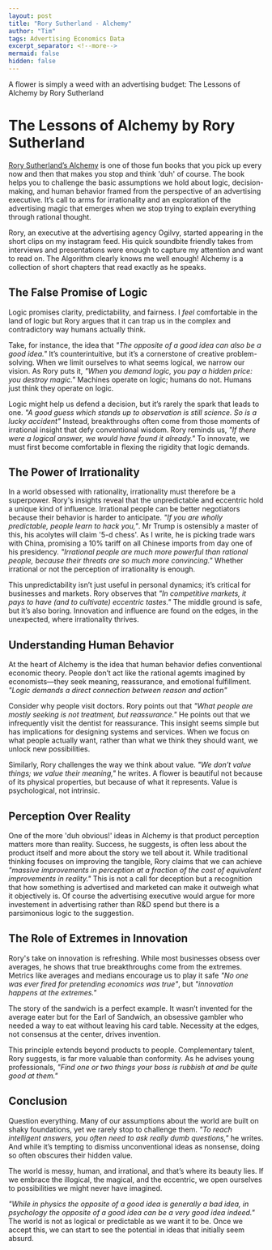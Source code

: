 ```yaml
---
layout: post
title: "Rory Sutherland - Alchemy"
author: "Tim"
tags: Advertising Economics Data
excerpt_separator: <!--more-->
mermaid: false
hidden: false
---
```

A flower is simply a weed with an advertising budget:
The Lessons of Alchemy by Rory Sutherland
<!--more-->

# The Lessons of Alchemy by Rory Sutherland

[Rory Sutherland’s Alchemy](https://www.amazon.com/dp/B01F1HOAWA) is one of those fun books that you pick up every now and then that makes you stop and think 'duh' of course. The book helps you to challenge the basic assumptions we hold about logic, decision-making, and human behavior framed from the perspective of an advertising executive. It’s call to arms for irrationality and an exploration of the advertising magic that emerges when we stop trying to explain everything through rational thought.

Rory, an executive at the advertising agency Ogilvy, started appearing in the short clips on my instagram feed. His quick soundbite friendly takes from interviews and presentations were enough to capture my attention and want to read on. The Algorithm clearly knows me well enough! Alchemy is a collection of short chapters that read exactly as he speaks.   

## The False Promise of Logic

Logic promises clarity, predictability, and fairness. I _feel_ comfortable in the land of logic but Rory argues that it can trap us in the complex and contradictory way humans actually think.

Take, for instance, the idea that *"The opposite of a good idea can also be a good idea."* It’s counterintuitive, but it’s a cornerstone of creative problem-solving. When we limit ourselves to what seems logical, we narrow our vision. As Rory puts it, *"When you demand logic, you pay a hidden price: you destroy magic."* Machines operate on logic; humans do not. Humans just think they operate on logic.

Logic might help us defend a decision, but it’s rarely the spark that leads to one. *"A good guess which stands up to observation is still science. So is a lucky accident"* Instead, breakthroughs often come from those moments of irrational insight that defy conventional wisdom. Rory reminds us, *"If there were a logical answer, we would have found it already."* To innovate, we must first become comfortable in flexing the rigidity that logic demands.

## The Power of Irrationality

In a world obsessed with rationality, irrationality must therefore be a superpower. Rory's insights reveal that the unpredictable and eccentric hold a unique kind of influence. Irrational people can be better negotiators because their behavior is harder to anticipate. *"If you are wholly predictable, people learn to hack you,"*. Mr Trump is ostensibly a master of this, his acolytes will claim '5-d chess'. As I write, he is picking trade wars with China, promising a 10% tariff on all Chinese imports from day one of his presidency. *"Irrational people are much more powerful than rational people, because their threats are so much more convincing."* Whether irrational or not the perception of irrationality is enough.

This unpredictability isn’t just useful in personal dynamics; it’s critical for businesses and markets. Rory observes that *"In competitive markets, it pays to have (and to cultivate) eccentric tastes."* The middle ground is safe, but it’s also boring. Innovation and influence are found on the edges, in the unexpected, where irrationality thrives.

## Understanding Human Behavior

At the heart of Alchemy is the idea that human behavior defies conventional economic theory. People don’t act like the rational agemts imagined by economists—they seek meaning, reassurance, and emotional fulfillment. *"Logic demands a direct connection between reason and action"*

Consider why people visit doctors. Rory points out that *"What people are mostly seeking is not treatment, but reassurance."* He points out that we infrequently visit the dentist for reassurance. This insight seems simple but has implications for designing systems and services. When we focus on what people actually want, rather than what we think they should want, we unlock new possibilities.

Similarly, Rory challenges the way we think about value. *"We don’t value things; we value their meaning,"* he writes. A flower is beautiful not because of its physical properties, but because of what it represents. Value is psychological, not intrinsic.

## Perception Over Reality

One of the more 'duh obvious!' ideas in Alchemy is that product perception matters more than reality. Success, he suggests, is often less about the product itself and more about the story we tell about it. While traditional thinking focuses on improving the tangible, Rory claims that we can achieve *"massive improvements in perception at a fraction of the cost of equivalent improvements in reality."* This is not a call for deception but a recognition that how something is advertised and marketed can make it outweigh what it objectively is. Of course the advertising executive would argue for more investement in advertising rather than R&D spend but there is a parsimonious logic to the suggestion.

## The Role of Extremes in Innovation

Rory's take on innovation is refreshing. While most businesses obsess over averages, he shows that true breakthroughs come from the extremes. Metrics like averages and medians encourage us to play it safe *"No one was ever fired for pretending economics was true"*, but *"innovation happens at the extremes."*

The story of the sandwich is a perfect example. It wasn’t invented for the average eater but for the Earl of Sandwich, an obsessive gambler who needed a way to eat without leaving his card table. Necessity at the edges, not consensus at the center, drives invention.

This principle extends beyond products to people. Complementary talent, Rory suggests, is far more valuable than conformity. As he advises young professionals, *"Find one or two things your boss is rubbish at and be quite good at them."* 

## Conclusion

Question everything. Many of our assumptions about the world are built on shaky foundations, yet we rarely stop to challenge them. *"To reach intelligent answers, you often need to ask really dumb questions,"* he writes. And while it’s tempting to dismiss unconventional ideas as nonsense, doing so often obscures their hidden value.

The world is messy, human, and irrational, and that’s where its beauty lies. If we embrace the illogical, the magical, and the eccentric, we open ourselves to possibilities we might never have imagined.
 
*"While in physics the opposite of a good idea is generally a bad idea, in psychology the opposite of a good idea can be a very good idea indeed."* The world is not as logical or predictable as we want it to be. Once we accept this, we can start to see the potential in ideas that initially seem absurd.
